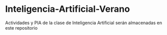 # Inteligencia-Artificial-Verano
Actividades y PIA de la clase de Inteligencia Artificial serán almacenadas en este repositorio
